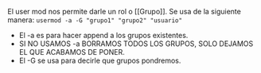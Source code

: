 El user mod nos permite darle un rol o [[Grupo]]. Se usa de la siguiente manera:
`usermod -a -G "grupo1" "grupo2" "usuario"`
- El -a es para hacer append a los grupos existentes.
- SI NO USAMOS -a BORRAMOS TODOS LOS GRUPOS, SOLO DEJAMOS EL QUE ACABAMOS DE PONER.
- El -G se usa para decirle que grupos pondremos.
